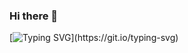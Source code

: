 ### Hi there 👋
[![Typing SVG](https://readme-typing-svg.herokuapp.com?font=Fira+Code&weight=700&pause=1000&color=0600F7&random=false&width=550&height=65&lines=I'm+Dheeraj+a+passionate+Software+Developer....)](https://git.io/typing-svg)
